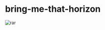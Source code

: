 # bring-me-that-horizon
<html>
 <img src="https://raw.githubusercontent.com/jxckspxrrxw/bring-me-that-horizon/main/images/logo.png" alt="rar">
</html> 
